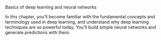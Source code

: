 Basics of deep learning and neural networks 

In this chapter, you'll become familiar with the fundamental concepts and terminology used in deep learning, and understand why deep learning techniques are so powerful today. You'll build simple neural networks and generate predictions with them. 
